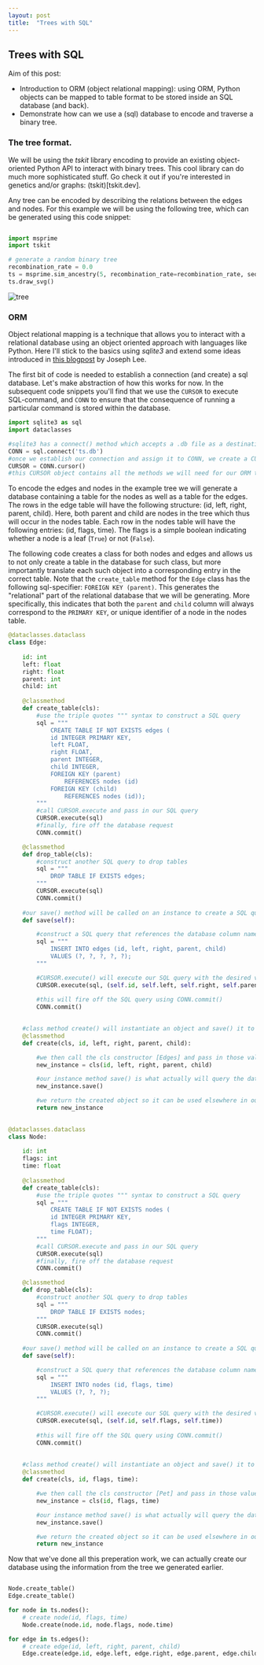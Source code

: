 ```yaml
---
layout: post
title:  "Trees with SQL"
---
```


## Trees with SQL

Aim of this post: 
* Introduction to ORM (object relational mapping): using ORM, Python objects can be mapped to table
format to be stored inside an SQL database (and back).
* Demonstrate how can we use a (sql) database to encode and traverse a binary tree.

### The tree format.
We will be using the *tskit* library encoding to provide an existing object-oriented
Python API to interact with binary trees. This cool library can do much more sophisticated stuff.
Go check it out if you're interested in genetics and/or graphs: (tskit)[tskit.dev].

Any tree can be encoded by describing the relations between the edges and nodes. For this example
we will be using the following tree,
which can be generated using this code snippet:

```python

import msprime
import tskit

# generate a random binary tree
recombination_rate = 0.0
ts = msprime.sim_ancestry(5, recombination_rate=recombination_rate, sequence_length=10, random_seed=42)
ts.draw_svg()
```
![tree](_figures/tree_with_sql/tree.png)

### ORM

Object relational mapping is a technique that allows you to interact with a relational database using
an object oriented approach with languages like Python.
Here I'll stick to the basics using *sqlite3* and extend some ideas introduced in
[this blogpost](https://medium.com/@joeylee08/object-relational-mapping-from-python-to-sql-and-back-cd629eca0060) by Joseph Lee.

The first bit of code is needed to establish a connection (and create) a sql database. Let's make abstraction of how
this works for now. In the subsequent code snippets you'll find that we use the `CURSOR`
to execute SQL-command, and `CONN` to ensure that the consequence of running a particular command is stored within
the database.

```python
import sqlite3 as sql
import dataclasses

#sqlite3 has a connect() method which accepts a .db file as a destination
CONN = sql.connect('ts.db')
#once we establish our connection and assign it to CONN, we create a CURSOR
CURSOR = CONN.cursor()
#this CURSOR object contains all the methods we will need for our ORM tasks
```

To encode the edges and nodes in the example tree we will generate a database containing
a table for the nodes as well as a table for the edges. The rows in the edge table will
have the following structure: (id, left, right, parent, child). Here, both parent and child
are nodes in the tree which thus will occur in the nodes table. Each row in the nodes table
will have the following entries: (id, flags, time). The flags is a simple boolean indicating
whether a node is a leaf (`True`) or not (`False`).

The following code creates a class for both nodes and edges and allows us to not only create
a table in the database for such class, but more importantly translate each such object into
a corresponding entry in the correct table. Note that the `create_table` method for the `Edge`
class has the following sql-specifier: `FOREIGN KEY (parent)`. This generates the "relational"
part of the relational database that we will be generating. More specifically, this indicates
that both the `parent` and `child` column will always correspond to the `PRIMARY KEY`, or unique
identifier of a node in the nodes table.

```python
@dataclasses.dataclass
class Edge:
    
    id: int
    left: float
    right: float
    parent: int
    child: int
    
    @classmethod 
    def create_table(cls):
        #use the triple quotes """ syntax to construct a SQL query
        sql = """
            CREATE TABLE IF NOT EXISTS edges (
            id INTEGER PRIMARY KEY,
            left FLOAT,
            right FLOAT,
            parent INTEGER,
            child INTEGER,
            FOREIGN KEY (parent)
                REFERENCES nodes (id)
            FOREIGN KEY (child)
                REFERENCES nodes (id));
        """
        #call CURSOR.execute and pass in our SQL query
        CURSOR.execute(sql)
        #finally, fire off the database request
        CONN.commit()

    @classmethod
    def drop_table(cls):
        #construct another SQL query to drop tables
        sql = """   
            DROP TABLE IF EXISTS edges;
        """
        CURSOR.execute(sql)
        CONN.commit()
        
    #our save() method will be called on an instance to create a SQL query
    def save(self):

        #construct a SQL query that references the database column names
        sql = """
            INSERT INTO edges (id, left, right, parent, child)
            VALUES (?, ?, ?, ?, ?);
        """

        #CURSOR.execute() will execute our SQL query with the desired values
        CURSOR.execute(sql, (self.id, self.left, self.right, self.parent, self.child))
        
        #this will fire off the SQL query using CONN.commit()
        CONN.commit()

    
    #class method create() will instantiate an object and save() it to our database
    @classmethod
    def create(cls, id, left, right, parent, child):

        #we then call the cls constructor [Edges] and pass in those values
        new_instance = cls(id, left, right, parent, child)

        #our instance method save() is what actually will query the database
        new_instance.save()

        #we return the created object so it can be used elsewhere in our code
        return new_instance

    
@dataclasses.dataclass
class Node:
    
    id: int
    flags: int
    time: float
    
    @classmethod 
    def create_table(cls):
        #use the triple quotes """ syntax to construct a SQL query
        sql = """
            CREATE TABLE IF NOT EXISTS nodes (
            id INTEGER PRIMARY KEY,
            flags INTEGER,
            time FLOAT);
        """
        #call CURSOR.execute and pass in our SQL query
        CURSOR.execute(sql)
        #finally, fire off the database request
        CONN.commit()

    @classmethod
    def drop_table(cls):
        #construct another SQL query to drop tables
        sql = """   
            DROP TABLE IF EXISTS nodes;
        """
        CURSOR.execute(sql)
        CONN.commit()
        
    #our save() method will be called on an instance to create a SQL query
    def save(self):

        #construct a SQL query that references the database column names
        sql = """
            INSERT INTO nodes (id, flags, time)
            VALUES (?, ?, ?);
        """

        #CURSOR.execute() will execute our SQL query with the desired values
        CURSOR.execute(sql, (self.id, self.flags, self.time))
        
        #this will fire off the SQL query using CONN.commit()
        CONN.commit()
        
    
    #class method create() will instantiate an object and save() it to our database
    @classmethod
    def create(cls, id, flags, time):

        #we then call the cls constructor [Pet] and pass in those values
        new_instance = cls(id, flags, time)

        #our instance method save() is what actually will query the database
        new_instance.save()

        #we return the created object so it can be used elsewhere in our code
        return new_instance
```
Now that we've done all this preperation work, we can actually create our database
using the information from the tree we generated earlier.

```python

Node.create_table()
Edge.create_table()

for node in ts.nodes():
    # create node(id, flags, time)
    Node.create(node.id, node.flags, node.time)

for edge in ts.edges():
    # create edge(id, left, right, parent, child)
    Edge.create(edge.id, edge.left, edge.right, edge.parent, edge.child)
```

